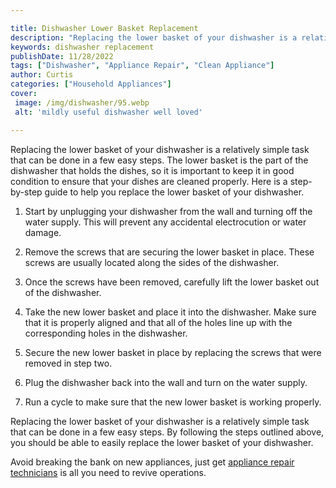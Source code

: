 ```yaml
---

title: Dishwasher Lower Basket Replacement
description: "Replacing the lower basket of your dishwasher is a relatively simple task that can be done in a few easy steps. The lower basket i...lets find out"
keywords: dishwasher replacement
publishDate: 11/28/2022
tags: ["Dishwasher", "Appliance Repair", "Clean Appliance"]
author: Curtis
categories: ["Household Appliances"]
cover: 
 image: /img/dishwasher/95.webp
 alt: 'mildly useful dishwasher well loved'

---
```


Replacing the lower basket of your dishwasher is a relatively simple task that can be done in a few easy steps. The lower basket is the part of the dishwasher that holds the dishes, so it is important to keep it in good condition to ensure that your dishes are cleaned properly. Here is a step-by-step guide to help you replace the lower basket of your dishwasher.

1. Start by unplugging your dishwasher from the wall and turning off the water supply. This will prevent any accidental electrocution or water damage.

2. Remove the screws that are securing the lower basket in place. These screws are usually located along the sides of the dishwasher.

3. Once the screws have been removed, carefully lift the lower basket out of the dishwasher.

4. Take the new lower basket and place it into the dishwasher. Make sure that it is properly aligned and that all of the holes line up with the corresponding holes in the dishwasher.

5. Secure the new lower basket in place by replacing the screws that were removed in step two.

6. Plug the dishwasher back into the wall and turn on the water supply.

7. Run a cycle to make sure that the new lower basket is working properly.

Replacing the lower basket of your dishwasher is a relatively simple task that can be done in a few easy steps. By following the steps outlined above, you should be able to easily replace the lower basket of your dishwasher.

Avoid breaking the bank on new appliances, just get <a href="/pages/appliance-repair-technicians/">appliance repair technicians</a> is all you need to revive operations.